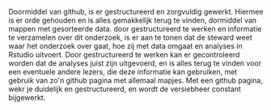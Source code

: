 Doormiddel van github, is er gestructureerd en zorgvuldig gewerkt. Hiermee is er orde gehouden en is alles gemakkelijk terug te vinden, dormiddel van mappen met gesorteerde data. door gestructureerd te werken en informatie te verzamelen over dit onderzoek, is er aan te tonen  dat de steward weet waar het onderzoek over gaat, hoe zij met data omgaat en analyses in Rstudio uitvoert. Door gestructureerd te werken kan er gecontroleerd worden dat de analyses juist zijn uitgevoerd, en is alles terug te vinden voor een eventuele andere lezers, die deze informatie kan gebruiken, met gebruik van zo'n github pagina met allemaal mapjes. Met een github pagina, wekr je duidelijk en gestructureerd, en wordt de versiebheer constant bijgewerkt.








